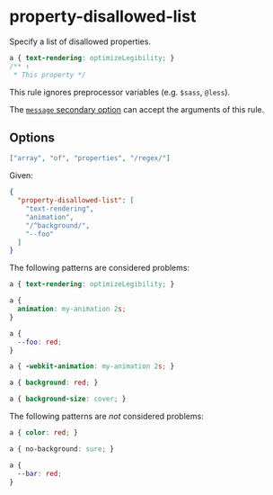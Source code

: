 # property-disallowed-list

Specify a list of disallowed properties.

<!-- prettier-ignore -->
```css
a { text-rendering: optimizeLegibility; }
/** ↑
 * This property */
```

This rule ignores preprocessor variables (e.g. `$sass`, `@less`).

The [`message` secondary option](../../../docs/user-guide/configure.md#message) can accept the arguments of this rule.

## Options

```json
["array", "of", "properties", "/regex/"]
```

Given:

```json
{
  "property-disallowed-list": [
    "text-rendering",
    "animation",
    "/^background/",
    "--foo"
  ]
}
```

The following patterns are considered problems:

<!-- prettier-ignore -->
```css
a { text-rendering: optimizeLegibility; }
```

<!-- prettier-ignore -->
```css
a {
  animation: my-animation 2s;
}
```

<!-- prettier-ignore -->
```css
a {
  --foo: red;
}
```

<!-- prettier-ignore -->
```css
a { -webkit-animation: my-animation 2s; }
```

<!-- prettier-ignore -->
```css
a { background: red; }
```

<!-- prettier-ignore -->
```css
a { background-size: cover; }
```

The following patterns are _not_ considered problems:

<!-- prettier-ignore -->
```css
a { color: red; }
```

<!-- prettier-ignore -->
```css
a { no-background: sure; }
```

<!-- prettier-ignore -->
```css
a {
  --bar: red;
}
```
